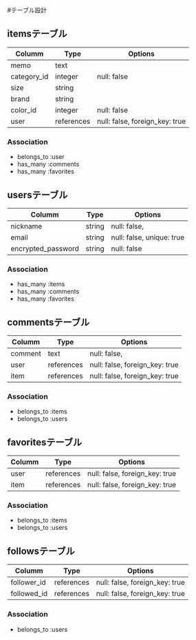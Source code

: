 #テーブル設計

## itemsテーブル
|Columm               |Type       |Options                        |
|---------------------|-----------|-------------------------------|
|memo                 |text       |                               |
|category_id          |integer    |null: false                    |
|size                 |string     |                               |
|brand                |string     |                               |
|color_id             |integer    |null: false                    |
|user                 |references |null: false, foreign_key: true |

### Association
- belongs_to :user
- has_many :comments
- has_many :favorites



## usersテーブル
|Columm               |Type       |Options                        |
|---------------------|-----------|-------------------------------|
|nickname             |string     |null: false,                   |
|email                |string     |null: false, unique: true      |
|encrypted_password   |string     |null: false                    |

### Association
- has_many :items
- has_many :comments
- has_many :favorites



## commentsテーブル
|Columm               |Type       |Options                        |
|---------------------|-----------|-------------------------------|
|comment              |text       |null: false,                   |
|user                 |references |null: false, foreign_key: true |
|item                 |references |null: false, foreign_key: true |

### Association
- belongs_to :items
- belongs_to :users



## favoritesテーブル
|Columm               |Type       |Options                        |
|---------------------|-----------|-------------------------------|
|user                 |references |null: false, foreign_key: true |
|item                 |references |null: false, foreign_key: true |

### Association
- belongs_to :items
- belongs_to :users



## followsテーブル
|Columm               |Type       |Options                        |
|---------------------|-----------|-------------------------------|
|follower_id          |references |null: false, foreign_key: true |
|followed_id          |references |null: false, foreign_key: true |

### Association
- belongs_to :users